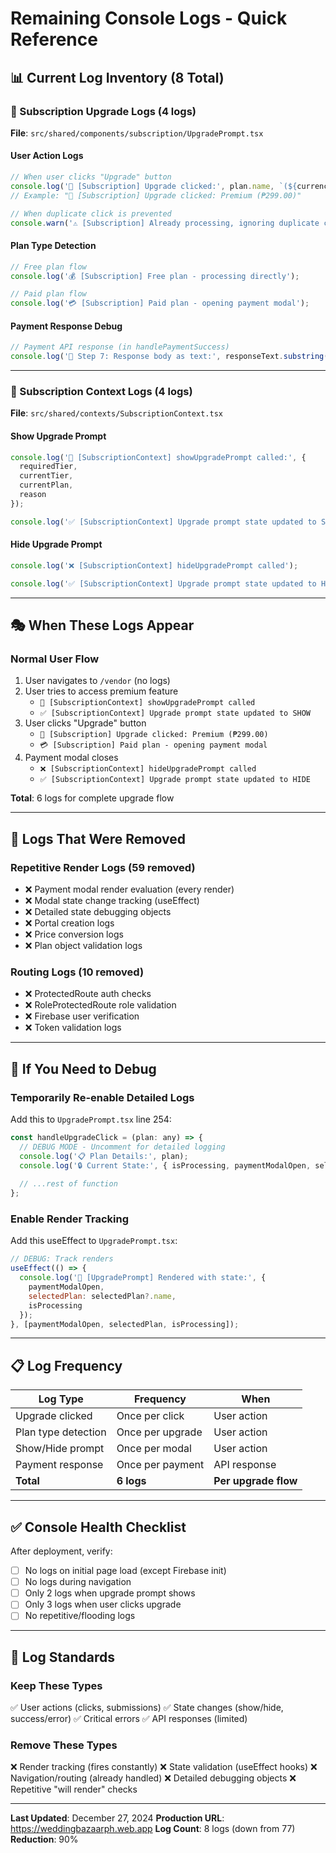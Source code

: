 # Remaining Console Logs - Quick Reference

## 📊 Current Log Inventory (8 Total)

### 🎯 Subscription Upgrade Logs (4 logs)
**File**: `src/shared/components/subscription/UpgradePrompt.tsx`

#### User Action Logs
```javascript
// When user clicks "Upgrade" button
console.log('🎯 [Subscription] Upgrade clicked:', plan.name, `(${currency.symbol}${plan.price})`);
// Example: "🎯 [Subscription] Upgrade clicked: Premium (₱299.00)"

// When duplicate click is prevented
console.warn('⚠️ [Subscription] Already processing, ignoring duplicate click');
```

#### Plan Type Detection
```javascript
// Free plan flow
console.log('💰 [Subscription] Free plan - processing directly');

// Paid plan flow  
console.log('💳 [Subscription] Paid plan - opening payment modal');
```

#### Payment Response Debug
```javascript
// Payment API response (in handlePaymentSuccess)
console.log('📄 Step 7: Response body as text:', responseText.substring(0, 500));
```

---

### 🔔 Subscription Context Logs (4 logs)
**File**: `src/shared/contexts/SubscriptionContext.tsx`

#### Show Upgrade Prompt
```javascript
console.log('🔔 [SubscriptionContext] showUpgradePrompt called:', {
  requiredTier,
  currentTier,
  currentPlan,
  reason
});

console.log('✅ [SubscriptionContext] Upgrade prompt state updated to SHOW');
```

#### Hide Upgrade Prompt
```javascript
console.log('❌ [SubscriptionContext] hideUpgradePrompt called');

console.log('✅ [SubscriptionContext] Upgrade prompt state updated to HIDE');
```

---

## 🎭 When These Logs Appear

### Normal User Flow
1. User navigates to `/vendor` (no logs)
2. User tries to access premium feature
   - `🔔 [SubscriptionContext] showUpgradePrompt called`
   - `✅ [SubscriptionContext] Upgrade prompt state updated to SHOW`
3. User clicks "Upgrade" button
   - `🎯 [Subscription] Upgrade clicked: Premium (₱299.00)`
   - `💳 [Subscription] Paid plan - opening payment modal`
4. Payment modal closes
   - `❌ [SubscriptionContext] hideUpgradePrompt called`
   - `✅ [SubscriptionContext] Upgrade prompt state updated to HIDE`

**Total**: 6 logs for complete upgrade flow

---

## 🚫 Logs That Were Removed

### Repetitive Render Logs (59 removed)
- ❌ Payment modal render evaluation (every render)
- ❌ Modal state change tracking (useEffect)
- ❌ Detailed state debugging objects
- ❌ Portal creation logs
- ❌ Price conversion logs
- ❌ Plan object validation logs

### Routing Logs (10 removed)
- ❌ ProtectedRoute auth checks
- ❌ RoleProtectedRoute role validation
- ❌ Firebase user verification
- ❌ Token validation logs

---

## 🔧 If You Need to Debug

### Temporarily Re-enable Detailed Logs
Add this to `UpgradePrompt.tsx` line 254:
```javascript
const handleUpgradeClick = (plan: any) => {
  // DEBUG MODE - Uncomment for detailed logging
  console.log('📋 Plan Details:', plan);
  console.log('🔒 Current State:', { isProcessing, paymentModalOpen, selectedPlan });
  
  // ...rest of function
};
```

### Enable Render Tracking
Add this useEffect to `UpgradePrompt.tsx`:
```javascript
// DEBUG: Track renders
useEffect(() => {
  console.log('🔄 [UpgradePrompt] Rendered with state:', {
    paymentModalOpen,
    selectedPlan: selectedPlan?.name,
    isProcessing
  });
}, [paymentModalOpen, selectedPlan, isProcessing]);
```

---

## 📋 Log Frequency

| Log Type | Frequency | When |
|----------|-----------|------|
| Upgrade clicked | Once per click | User action |
| Plan type detection | Once per upgrade | User action |
| Show/Hide prompt | Once per modal | User action |
| Payment response | Once per payment | API response |
| **Total** | **6 logs** | **Per upgrade flow** |

---

## ✅ Console Health Checklist

After deployment, verify:
- [ ] No logs on initial page load (except Firebase init)
- [ ] No logs during navigation
- [ ] Only 2 logs when upgrade prompt shows
- [ ] Only 3 logs when user clicks upgrade
- [ ] No repetitive/flooding logs

---

## 🎯 Log Standards

### Keep These Types
✅ User actions (clicks, submissions)
✅ State changes (show/hide, success/error)
✅ Critical errors
✅ API responses (limited)

### Remove These Types
❌ Render tracking (fires constantly)
❌ State validation (useEffect hooks)
❌ Navigation/routing (already handled)
❌ Detailed debugging objects
❌ Repetitive "will render" checks

---

**Last Updated**: December 27, 2024
**Production URL**: https://weddingbazaarph.web.app
**Log Count**: 8 logs (down from 77)
**Reduction**: 90%
